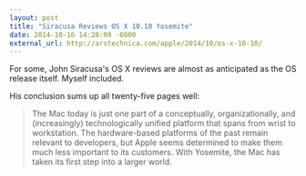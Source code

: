 ```yaml
---
layout: post
title: "Siracusa Reviews OS X 10.10 Yosemite"
date: 2014-10-16 14:28:09 -0800
external_url: http://arstechnica.com/apple/2014/10/os-x-10-10/
---
```


For some, John Siracusa's OS X reviews are almost as anticipated as the OS release itself. Myself included.

His conclusion sums up all twenty-five pages well:

> The Mac today is just one part of a conceptually, organizationally, and (increasingly) technologically unified platform that spans from wrist to workstation. The hardware-based platforms of the past remain relevant to developers, but Apple seems determined to make them much less important to its customers. With Yosemite, the Mac has taken its first step into a larger world.

